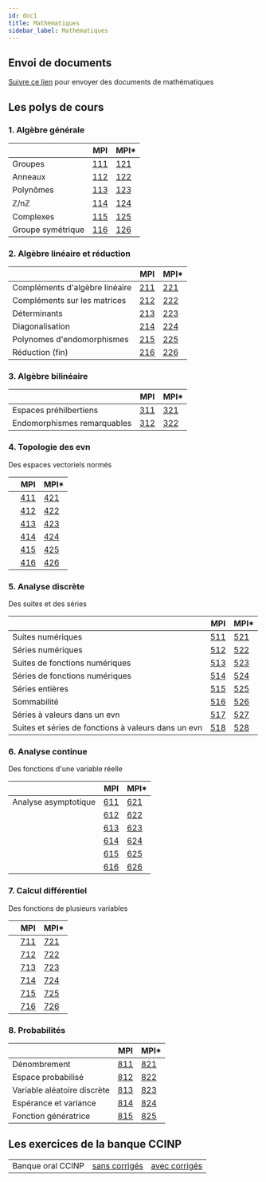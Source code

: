 ```yaml
---
id: doc1
title: Mathématiques
sidebar_label: Mathématiques
---
```


## Envoi de documents

[Suivre ce lien](http://envoi.lamartin.fr) pour envoyer des documents de mathématiques 

## Les polys de cours

### 1. Algèbre générale

||MPI|MPI*|
| ----------- | ----------- | ----------- |
|Groupes|[111](./111.pdf)|[121](./121.pdf)|
|Anneaux|[112](./112.pdf)|[122](./122.pdf)|
|Polynômes|[113](./113.pdf)|[123](./123.pdf)|
|ℤ/nℤ|[114](./114.pdf)|[124](./124.pdf)|
|Complexes|[115](./115.pdf)|[125](./125.pdf)|
|Groupe symétrique|[116](./116.pdf)|[126](./126.pdf)|

### 2. Algèbre linéaire et réduction

||MPI|MPI*|
| ----------- | ----------- | ----------- |
|Compléments d'algèbre linéaire|[211](./211.pdf)|[221](./221.pdf)|
|Compléments sur les matrices|[212](./212.pdf)|[222](./222.pdf)|
|Déterminants|[213](./213.pdf)|[223](./223.pdf)|
|Diagonalisation|[214](./214.pdf)|[224](./224.pdf)|
|Polynomes d'endomorphismes|[215](./215.pdf)|[225](./225.pdf)|
|Réduction (fin)|[216](./216.pdf)|[226](./226.pdf)|

### 3. Algèbre bilinéaire

||MPI|MPI*|
| ----------- | ----------- | ----------- |
|Espaces préhilbertiens|[311](./311.pdf)|[321](./321.pdf)|
|Endomorphismes remarquables|[312](./312.pdf)|[322](./322.pdf)|

### 4. Topologie des evn
Des espaces vectoriels normés

||MPI|MPI*|
| ----------- | ----------- | ----------- |
||[411](./411.pdf)|[421](./421.pdf)|
||[412](./412.pdf)|[422](./422.pdf)|
||[413](./413.pdf)|[423](./423.pdf)|
||[414](./414.pdf)|[424](./424.pdf)|
||[415](./415.pdf)|[425](./425.pdf)|
||[416](./416.pdf)|[426](./426.pdf)|

### 5. Analyse discrète
Des suites et des séries

||MPI|MPI*|
| ----------- | ----------- | ----------- |
|Suites numériques|[511](./511.pdf)|[521](./521.pdf)|
|Séries numériques|[512](./512.pdf)|[522](./522.pdf)|
|Suites de fonctions numériques|[513](./513.pdf)|[523](./523.pdf)|
|Séries de fonctions numériques|[514](./514.pdf)|[524](./524.pdf)|
|Séries entières|[515](./515.pdf)|[525](./525.pdf)|
|Sommabilité|[516](./516.pdf)|[526](./526.pdf)|
|Séries à valeurs dans un evn|[517](./517.pdf)|[527](./527.pdf)|
|Suites et séries de fonctions à valeurs dans un evn|[518](./518.pdf)|[528](./528.pdf)|

### 6. Analyse continue
Des fonctions d'une variable réelle

||MPI|MPI*|
| ----------- | ----------- | ----------- |
|Analyse asymptotique|[611](./611.pdf)|[621](./621.pdf)|
||[612](./612.pdf)|[622](./622.pdf)|
||[613](./613.pdf)|[623](./623.pdf)|
||[614](./614.pdf)|[624](./624.pdf)|
||[615](./615.pdf)|[625](./625.pdf)|
||[616](./616.pdf)|[626](./626.pdf)|

### 7. Calcul différentiel
Des fonctions de plusieurs variables

||MPI|MPI*|
| ----------- | ----------- | ----------- |
||[711](./711.pdf)|[721](./721.pdf)|
||[712](./712.pdf)|[722](./722.pdf)|
||[713](./713.pdf)|[723](./723.pdf)|
||[714](./714.pdf)|[724](./724.pdf)|
||[715](./715.pdf)|[725](./725.pdf)|
||[716](./716.pdf)|[726](./726.pdf)|

### 8. Probabilités

||MPI|MPI*|
| ----------- | ----------- | ----------- |
|Dénombrement|[811](./811.pdf)|[821](./821.pdf)|
|Espace probabilisé|[812](./812.pdf)|[822](./822.pdf)|
|Variable aléatoire discrète|[813](./813.pdf)|[823](./823.pdf)|
|Espérance et variance|[814](./814.pdf)|[824](./824.pdf)|
|Fonction génératrice|[815](./815.pdf)|[825](./825.pdf)|




## Les exercices de la banque CCINP

| | | |
| ----------- | ----------- | ----------- |
|Banque oral CCINP|[sans corrigés](./2024_CCINP_sans_corrections.pdf)|[avec corrigés](./2024_CCINP_avec_corrections.pdf)|
